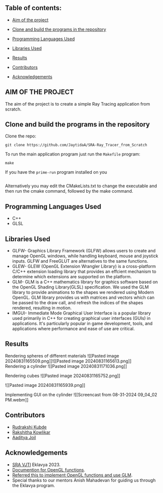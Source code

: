 ## Table of contents:


- [Aim of the project](https://github.com/JaytidaA/SRA-Ray_Tracer_from_Scratch?tab=readme-ov-file#aim-of-the-project)
    
- [Clone and build the programs in the repository](https://github.com/Ritika128/OpenGl-3d-GameEngine#clone-and-build-the-programs-in-the-repository)
    
- [Programming Languages Used](https://github.com/Ritika128/OpenGl-3d-GameEngine#programming-languages-used)
    
- [Libraries Used](https://github.com/Ritika128/OpenGl-3d-GameEngine#libraries-used)
    
- [Results](https://github.com/Ritika128/OpenGl-3d-GameEngine#results)
    
- [Contributors](https://github.com/Ritika128/OpenGl-3d-GameEngine#contributors)
    
- [Acknowledgements](https://github.com/Ritika128/OpenGl-3d-GameEngine#acknowledgements)

## AIM OF THE PROJECT
The aim of the project is to create a simple Ray Tracing application from scratch.

## Clone and build the programs in the repository

[](https://github.com/Ritika128/OpenGl-3d-GameEngine#clone-and-build-the-programs-in-the-repository)

Clone the repo:

```shell
git clone https://github.com/JaytidaA/SRA-Ray_Tracer_from_Scratch
```

To run the main application program just run the `Makefile` program:

```shell
make
```

If you have the `prime-run` program installed on you
```shell
```

Alternatively you may edit the CMakeLists.txt to change the executable and then run the cmake command, followed by the make command.

## Programming Languages Used

[](https://github.com/Ritika128/OpenGl-3d-GameEngine#programming-languages-used)

- C++
- GLSL

## Libraries Used

[](https://github.com/Ritika128/OpenGl-3d-GameEngine#libraries-used)


- GLFW- Graphics Library Framework (GLFW) allows users to create and manage OpenGL windows, while handling keyboard, mouse and joystick inputs. GLFW and FreeGLUT are alternatives to the same functions.
- GLEW- GLEW (OpenGL Extension Wrangler Library) is a cross-platform C/C++ extension loading library that provides an effcient mechanism to determine which extensions are supported on the platform.
- GLM- GLM is a C++ mathematics library for graphics software based on the OpenGL Shading Library(GLSL) specification. We used the GLM library to provide animations to the shapes we rendered using Modern OpenGL. GLM library provides us with matrices and vectors which can be passed to the draw call, and refresh the indices of the shapes rendered, resulting in motion.
- IMGUI- Immediate Mode Graphical User Interface is a popular library used primarily in C++ for creating graphical user interfaces (GUIs) in applications. It's particularly popular in game development, tools, and applications where performance and ease of use are critical.

## Results

Rendering spheres of different materials
![[Pasted image 20240831165509.png]]![[Pasted image 20240831165613.png]]\
Rendering a cylinder
![[Pasted image 20240831171036.png]]


Rendering cubes
![[Pasted image 20240831165752.png]]

![[Pasted image 20240831165939.png]]

Implementing GUI on the cylinder
![[Screencast from 08-31-2024 09_04_02 PM.webm]]

## Contributors

[](https://github.com/Ritika128/OpenGl-3d-GameEngine?tab=readme-ov-file#contributors)

- [Rudrakshi Kubde](https://github.com/RudrakshiKubde)
- [Rakshitha Kowlikar](https://github.com/RakshithaKowlikar)
-  [Aaditya Joil](https://github.com/JaytidaA)

## Acknowledgements

[](https://github.com/Ritika128/OpenGl-3d-GameEngine?tab=readme-ov-file#acknowledgements)

- [SRA VJTI](https://sravjti.in/) Eklavya 2023.
- [Documention for OpenGL functions](https://www.overleaf.com/project/66d1cdc320273d5549621245).
- [Referred this to implement OpenGL functions and use GLM](https://learnopengl.com/).
- Special thanks to our mentors Anish Mahadevan for guiding us through the Eklavya program.

